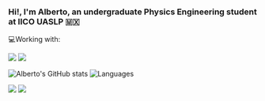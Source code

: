 ### Hi!, I'm Alberto, an undergraduate Physics Engineering student at IICO UASLP :mexico:
:computer:Working with:

<a><img src="https://img.shields.io/badge/Ubuntu-E95420?style=for-the-badge&logo=ubuntu&logoColor=white"/><a/>
<a><img src="https://img.shields.io/badge/Python-14354C?style=for-the-badge&logo=python&logoColor=white"/><a/>

![Alberto's GitHub stats](https://github-readme-stats.vercel.app/api?username=AlbertoSegura24&show_icons=true&theme=dark)
![Languages](https://github-readme-stats.vercel.app/api/top-langs/?username={username}&theme=blue-green)


<a href="https://instagram.com/gael_alberto2001"><img src="https://img.shields.io/badge/instagram-E4405F.svg?style=for-the-badge&logo=instagram&logoColor=white"/></a>
<a href="https://twitter.com/Alberto_Segura5"><img src="https://img.shields.io/badge/twitter-1DA1F2.svg?style=for-the-badge&logo=twitter&logoColor=white"/></a>
